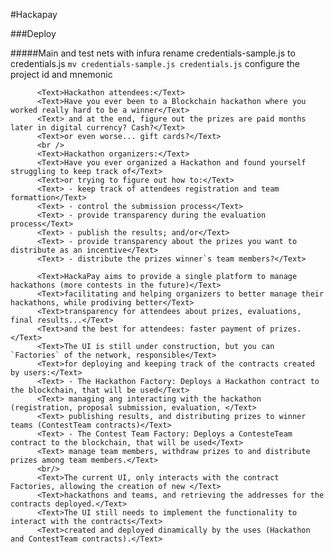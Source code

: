 #Hackapay

###Deploy

#####Main and test nets with infura
rename credentials-sample.js to credentials.js
`mv credentials-sample.js credentials.js`
configure the project id and mnemonic

          <Text>Hackathon attendees:</Text>
          <Text>Have you ever been to a Blockchain hackathon where you worked really hard to be a winner</Text>
          <Text> and at the end, figure out the prizes are paid months later in digital currency? Cash?</Text>
          <Text>or even worse... gift cards?</Text>
          <br />
          <Text>Hackathon organizers:</Text>
          <Text>Have you ever organized a Hackathon and found yourself struggling to keep track of</Text>
          <Text>or trying to figure out how to:</Text>
          <Text> - keep track of attendees registration and team formattion</Text>
          <Text> - control the submission process</Text>
          <Text> - provide transparency during the evaluation process</Text>
          <Text> - publish the results; and/or</Text>
          <Text> - provide transparency about the prizes you want to distribute as an incentive</Text>
          <Text> - distribute the prizes winner`s team members?</Text>

          <Text>HackaPay aims to provide a single platform to manage hackathons (more contests in the future)</Text>
          <Text>facilitating and helping organizers to better manage their hackathons, while prodiving better</Text>
          <Text>transparency for attendees about prizes, evaluations, final results...</Text>
          <Text>and the best for attendees: faster payment of prizes.</Text>
          <Text>The UI is still under construction, but you can `Factories` of the network, responsible</Text>
          <Text>for deploying and keeping track of the contracts created by users:</Text>
          <Text> - The Hackathon Factory: Deploys a Hackathon contract to the blockchain, that will be used</Text>
          <Text> managing ang interacting with the hackathon (registration, proposal submission, evaluation, </Text>
          <Text> publishing results, and distributing prizes to winner teams (ContestTeam contracts)</Text>
          <Text> - The Contest Team Factory: Deploys a ContesteTeam contract to the blockchain, that will be used</Text>
          <Text> manage team members, withdraw prizes to and distribute prizes among team members.</Text>
          <br/>
          <Text>The current UI, only interacts with the contract Factories, allowing the creation of new </Text>
          <Text>hackathons and teams, and retrieving the addresses for the contracts deployed.</Text>
          <Text>The UI still needs to implement the functionality to interact with the contracts</Text>
          <Text>created and deployed dinamically by the uses (Hackathon and ContestTeam contracts).</Text>
